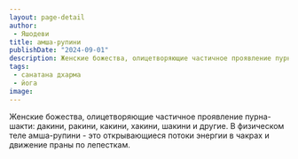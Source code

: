 ```yaml
---
layout: page-detail
author:
 - Яшодеви
title: амша-рупини
publishDate: "2024-09-01"
description: Женские божества, олицетворяющие частичное проявление пурна-шакти дакини, ракини, какини, хакини, шакини и другие. В физическом теле амша-рупини - это открывающиеся потоки энергии в чакрах и движение праны по лепесткам.
tags:
 - санатана дхарма
 - йога
image: 
---
```


Женские божества, олицетворяющие частичное проявление пурна-шакти: дакини, ракини, какини, хакини, шакини и другие. В физическом теле амша-рупини - это открывающиеся потоки энергии в чакрах и движение праны по лепесткам.

